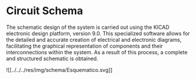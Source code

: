# Circuit Schema

The schematic design of the system is carried out using the KICAD electronic design platform, version 9.0. This specialized software allows for the detailed and accurate creation of electrical and electronic diagrams, facilitating the graphical representation of components and their interconnections within the system. As a result of this process, a complete and structured schematic is obtained.

![[../../../res/img/schema/Esquematico.svg]]